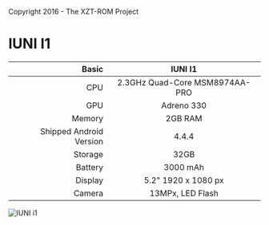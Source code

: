 Copyright 2016 - The XZT-ROM Project

IUNI I1
==============
Basic   | IUNI I1                           |
-------:|:---------------------------------:|
CPU     | 2.3GHz Quad-Core MSM8974AA-PRO    |
GPU     | Adreno 330                        |
Memory  | 2GB RAM                           |
Shipped Android Version |4.4.4              |
Storage | 32GB                              |
Battery | 3000 mAh                          |
Display | 5.2" 1920 x 1080 px               |
Camera  | 13MPx, LED Flash                  |

![IUNI i1](http://img.pconline.com.cn/images/product/5880/588025/q.jpg )

